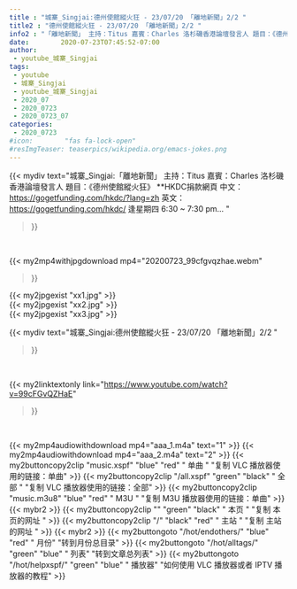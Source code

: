 ```yaml
---
title : "城寨_Singjai:德州使館縱火狂 - 23/07/20 「離地新聞」2/2 "
title2 : "德州使館縱火狂 - 23/07/20 「離地新聞」2/2 "
info2 : "「離地新聞」 主持：Titus 嘉賓：Charles 洛杉磯香港論壇發言人 題目：《德州使館縱火狂》 **HKDC捐款網頁 中文：https://gogetfunding.com/hkdc/?lang=zh 英文：https://gogetfunding.com/hkdc/ 逢星期四 6:30 ~ 7:30 pm... "
date:        2020-07-23T07:45:52-07:00
author:
 - youtube_城寨_Singjai
tags:
 - youtube
 - 城寨_Singjai
 - youtube_城寨_Singjai
 - 2020_07
 - 2020_0723
 - 2020_0723_07
categories:
 - 2020_0723
#icon:        "fas fa-lock-open"
#resImgTeaser: teaserpics/wikipedia.org/emacs-jokes.png
---
```


{{< mydiv text="城寨_Singjai:「離地新聞」 主持：Titus 嘉賓：Charles 洛杉磯香港論壇發言人 題目：《德州使館縱火狂》 **HKDC捐款網頁 中文：https://gogetfunding.com/hkdc/?lang=zh 英文：https://gogetfunding.com/hkdc/ 逢星期四 6:30 ~ 7:30 pm... "
>}}
<br>


{{< my2mp4withjpgdownload mp4="20200723_99cfgvqzhae.webm"
>}}

{{< my2jpgexist "xx1.jpg" >}}<br>
{{< my2jpgexist "xx2.jpg" >}}<br>
{{< my2jpgexist "xx3.jpg" >}}<br>



{{< mydiv text="城寨_Singjai:德州使館縱火狂 - 23/07/20 「離地新聞」2/2 "
>}}
<br>

{{< my2linktextonly link="https://www.youtube.com/watch?v=99cFGvQZHaE"
>}}


<br>

{{< my2mp4audiowithdownload mp4="aaa_1.m4a"    text="1" >}}
{{< my2mp4audiowithdownload mp4="aaa_2.m4a"    text="2" >}}
{{< my2buttoncopy2clip "music.xspf"        "blue"   "red"    " 单曲 "  "复制 VLC 播放器使用的链接：单曲" >}} {{< my2buttoncopy2clip "/all.xspf"         "green"  "black"  " 全部 "  "复制 VLC 播放器使用的链接：全部" >}} {{< my2buttoncopy2clip "music.m3u8"        "blue"   "red"    " M3U  "    "复制 M3U 播放器使用的链接：单曲" >}} {{< mybr2 >}} {{< my2buttoncopy2clip ""                  "green"  "black"  " 本页 "    "复制 本页的网址 " >}} {{< my2buttoncopy2clip "/"                 "black"  "red"    " 主站 "    "复制 主站的网址 " >}} {{< mybr2 >}} {{< my2buttongoto      "/hot/endothers/"   "blue"   "red"    " 月份"   "转到月份总目录" >}} {{< my2buttongoto      "/hot/alltags/"     "green"  "blue"   " 列表"   "转到文章总列表" >}} {{< my2buttongoto      "/hot/helpxspf/"    "green"  "blue"   " 播放器" "如何使用 VLC 播放器或者 IPTV 播放器的教程" >}} 

